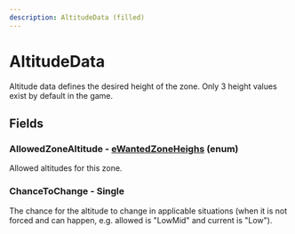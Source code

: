```yaml
---
description: AltitudeData (filled)
---
```


# AltitudeData

Altitude data defines the desired height of the zone. Only 3 height values exist by default in the game.

## Fields

### AllowedZoneAltitude - [eWantedZoneHeighs](../enum-types.md#ewantedzoneheighs) (enum)

Allowed altitudes for this zone.

### ChanceToChange - Single

The chance for the altitude to change in applicable situations (when it is not forced and can happen, e.g. allowed is "LowMid" and current is "Low").
